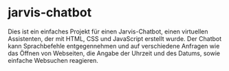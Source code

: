 # jarvis-chatbot
 Dies ist ein einfaches Projekt für einen Jarvis-Chatbot, einen virtuellen Assistenten, der mit HTML, CSS und JavaScript erstellt wurde. Der Chatbot kann Sprachbefehle entgegennehmen und auf verschiedene Anfragen wie das Öffnen von Webseiten, die Angabe der Uhrzeit und des Datums, sowie einfache Websuchen reagieren.
